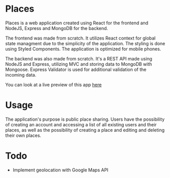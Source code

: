 # Places
 
Places is a web application created using React for the frontend and NodeJS, Express and MongoDB for the backend.

The frontend was made from scratch. It utilizes React context for global state managment due to the simplicity of the application. The styling is done using Styled Components. The application is optimized for mobile phones.

The backend was also made from scratch. It's a REST API made using NodeJS and Express, utilizing MVC and storing data to MongoDB with Mongoose. Express Validator is used for additional validation of the incoming data.

You can look at a live preview of this app <a href="https://zany-puce-caterpillar-robe.cyclic.app/">here</a>

# Usage

The application's purpose is public place sharing. Users have the possibility of creating an account and accessing a list of all existing users and their places, as well as the possibility of creating a place and editing and deleting their own places.

# Todo

<ul>
  <li>Implement geolocation with Google Maps API</li>
</ul>
